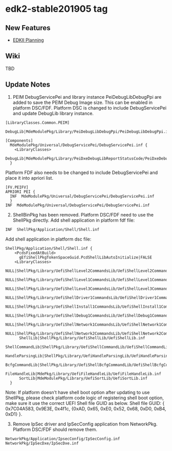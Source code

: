 # edk2-stable201905 tag

## New Features
* [EDKII Planning](https://github.com/tianocore/tianocore.github.io/wiki/EDK-II-Release-Planning)

## Wiki
TBD

## Update Notes
1. PEIM DebugServicePei and library instance PeiDebugLibDebugPpi are added to save the PEIM Debug Image size. This can be enabled in platform DSC/FDF. Platform DSC is changed to include DebugServicePei and update DebugLib library instance. 
```
[LibraryClasses.Common.PEIM]
  DebugLib|MdeModulePkg/Library/PeiDebugLibDebugPpi/PeiDebugLibDebugPpi.inf

[Components]
  MdeModulePkg/Universal/DebugServicePei/DebugServicePei.inf {
    <LibraryClasses>
      DebugLib|MdeModulePkg/Library/PeiDxeDebugLibReportStatusCode/PeiDxeDebugLibReportStatusCode.inf
  }
```
Platform FDF also needs to be changed to include DebugServicePei and place it into apriori list.
```
[FV.PEIFV]
APRIORI PEI {
  INF  MdeModulePkg/Universal/DebugServicePei/DebugServicePei.inf
  }
INF  MdeModulePkg/Universal/DebugServicePei/DebugServicePei.inf
```

2. ShellBinPkg has been removed. Platform DSC/FDF need to use the ShellPkg directly.
Add shell application in platform fdf  file:
```
INF  ShellPkg/Application/Shell/Shell.inf
```
Add shell application in platform dsc file:
```
ShellPkg/Application/Shell/Shell.inf {
    <PcdsFixedAtBuild>
      gEfiShellPkgTokenSpaceGuid.PcdShellLibAutoInitialize|FALSE
    <LibraryClasses>
      NULL|ShellPkg/Library/UefiShellLevel2CommandsLib/UefiShellLevel2CommandsLib.inf
      NULL|ShellPkg/Library/UefiShellLevel1CommandsLib/UefiShellLevel1CommandsLib.inf
      NULL|ShellPkg/Library/UefiShellLevel3CommandsLib/UefiShellLevel3CommandsLib.inf
      NULL|ShellPkg/Library/UefiShellDriver1CommandsLib/UefiShellDriver1CommandsLib.inf
      NULL|ShellPkg/Library/UefiShellInstall1CommandsLib/UefiShellInstall1CommandsLib.inf
      NULL|ShellPkg/Library/UefiShellDebug1CommandsLib/UefiShellDebug1CommandsLib.inf
      NULL|ShellPkg/Library/UefiShellNetwork1CommandsLib/UefiShellNetwork1CommandsLib.inf
      NULL|ShellPkg/Library/UefiShellNetwork2CommandsLib/UefiShellNetwork2CommandsLib.inf
      ShellLib|ShellPkg/Library/UefiShellLib/UefiShellLib.inf
      ShellCommandLib|ShellPkg/Library/UefiShellCommandLib/UefiShellCommandLib.inf
      HandleParsingLib|ShellPkg/Library/UefiHandleParsingLib/UefiHandleParsingLib.inf
      BcfgCommandLib|ShellPkg/Library/UefiShellBcfgCommandLib/UefiShellBcfgCommandLib.inf
      FileHandleLib|MdePkg/Library/UefiFileHandleLib/UefiFileHandleLib.inf
      SortLib|MdeModulePkg/Library/UefiSortLib/UefiSortLib.inf
  }
```
Note: If  platform doesn’t have shell boot option after updating to use ShellPkg, please check platform code logic of registering shell boot option, make sure it use the correct UEFI Shell file GUID as below.
Shell file GUID: { 0x7C04A583, 0x9E3E, 0x4f1c, {0xAD, 0x65, 0xE0, 0x52, 0x68, 0xD0, 0xB4, 0xD1} }.

3. Remove IpSec driver and IpSecConfig application from NetworkPkg. Platform DSC/FDF should remove them. 
```
NetworkPkg/Application/IpsecConfig/IpSecConfig.inf
NetworkPkg/IpSecDxe/IpSecDxe.inf
```

